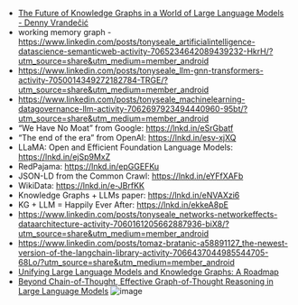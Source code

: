 - [The Future of Knowledge Graphs in a World of Large Language Models - Denny Vrandečić](https://www.youtube.com/watch?v=WqYBx2gB6vA)
- working memory graph - https://www.linkedin.com/posts/tonyseale_artificialintelligence-datascience-semanticweb-activity-7065234642089439232-HkrH/?utm_source=share&utm_medium=member_android
- https://www.linkedin.com/posts/tonyseale_llm-gnn-transformers-activity-7050014349272182784-TRGE/?utm_source=share&utm_medium=member_android
- https://www.linkedin.com/posts/tonyseale_machinelearning-datagovernance-llm-activity-7062697923494440960-95bt/?utm_source=share&utm_medium=member_android
- “We Have No Moat” from Google: https://lnkd.in/eSrGbatf
- “The end of the era” from OpenAI: https://lnkd.in/esv-xjXQ
- LLaMA: Open and Efficient Foundation Language Models: https://lnkd.in/ejSp9MxZ
- RedPajama: https://lnkd.in/epGGEFKu
- JSON-LD from the Common Crawl: https://lnkd.in/eYFfXAFb
- WikiData: https://lnkd.in/e-JBrfKK
- Knowledge Graphs + LLMs paper: https://lnkd.in/eNVAXzi6
- KG + LLM = Happily Ever After: https://lnkd.in/ekkeA8pE
- https://www.linkedin.com/posts/tonyseale_networks-networkeffects-dataarchitecture-activity-7060161205662887936-biX8/?utm_source=share&utm_medium=member_android
- https://www.linkedin.com/posts/tomaz-bratanic-a58891127_the-newest-version-of-the-langchain-library-activity-7066437044985544705-68Lo/?utm_source=share&utm_medium=member_android
- [Unifying Large Language Models and Knowledge Graphs: A Roadmap](https://arxiv.org/pdf/2306.08302.pdf)
- [Beyond Chain-of-Thought, Effective Graph-of-Thought Reasoning in Large Language Models](https://arxiv.org/pdf/2305.16582.pdf)
![image](https://github.com/harirajeev/learn_LLMS/assets/13446418/0eaf2cd8-1175-4771-ad9b-40c480156188)
